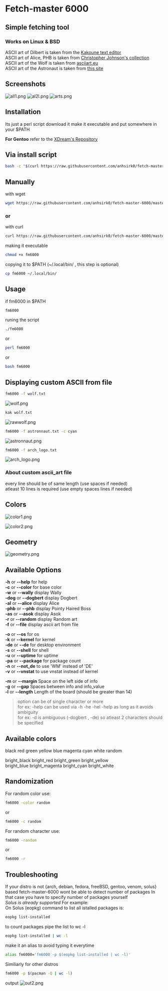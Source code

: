 # Fetch-master 6000

## Simple fetching tool  
### Works on Linux & BSD

ASCII art of Dilbert is taken from the [Kakoune text editor](https://github.com/mawww/kakoune)  
ASCII art of Alice, PHB is taken from [Christopher Johnson's collection](https://asciiart.website/index.php?art=comics/dilbert)  
ASCII art of the Wolf is taken from [asciiart.eu](https://www.asciiart.eu/animals/wolves)  
ASCII art of the Astronaut is taken from [this site](https://pastebin.com/T7tunPCa)  

## Screenshots
![all1.png](https://github.com/anhsirk0/fetch-master-6000/blob/master/screenshots/all1.png)
![al2l.png](https://github.com/anhsirk0/fetch-master-6000/blob/master/screenshots/all2.png)
![arts.png](https://github.com/anhsirk0/fetch-master-6000/blob/master/screenshots/arts.png)

## Installation
Its just a perl script
download it make it executable and put somewhere in your $PATH

**For Gentoo** refer to the [XDream's Repository](https://github.com/XDream8/dreamsrepo)

## Via install script
```bash
bash -c "$(curl https://raw.githubusercontent.com/anhsirk0/fetch-master-6000/master/install.sh)"
```

## Manually
with wget
``` bash
wget https://raw.githubusercontent.com/anhsirk0/fetch-master-6000/master/fm6000.pl -O fm6000
```
### or
with curl
``` bash
curl https://raw.githubusercontent.com/anhsirk0/fetch-master-6000/master/fm6000.pl --output fm6000
```
making it executable
```bash
chmod +x fm6000
```
copying it to $PATH (~/.local/bin/ , this step is optional)
```bash
cp fm6000 ~/.local/bin/
```

## Usage
if fm6000 in $PATH
```bash
fm6000
```
runing the script
```bash
./fm6000
```
or
```bash
perl fm6000
```
or
```bash
bash fm6000
```

## Displaying custom ASCII from file
```bash
fm6000 -f wolf.txt
```
![wolf.png](https://github.com/anhsirk0/fetch-master-6000/blob/master/screenshots/wolf.png)
```bash
kak wolf.txt
```
![rawwolf.png](https://github.com/anhsirk0/fetch-master-6000/blob/master/screenshots/rawwolf.png)  

```bash
fm6000 -f astronnaut.txt -c cyan
```
![astronnaut.png](https://github.com/anhsirk0/fetch-master-6000/blob/master/screenshots/astronnaut.png)

```bash
fm6000 -f arch_logo.txt
```
![arch_logo.png](https://github.com/anhsirk0/fetch-master-6000/blob/master/screenshots/arch_logo.png)

### About custom ascii_art file
every line should be of same length (use spaces if needed)  
atleast 10 lines is required (use empty spaces lines if needed)

## Colors
![color1.png](https://github.com/anhsirk0/fetch-master-6000/blob/master/screenshots/color1.png)

![color2.png](https://github.com/anhsirk0/fetch-master-6000/blob/master/screenshots/color2.png)

## Geometry
![geometry.png](https://github.com/anhsirk0/fetch-master-6000/blob/master/screenshots/geometry.png)

## Available Options
**-h** or **--help** for help  
**-c** or **--color** for base color  
**-w** or **--wally** display Wally  
**-dog** or **--dogbert** display Dogbert  
**-al** or **--alice** display Alice  
**-phb** or **--phb** display Pointy Haired Boss  
**-as** or **--asok** display Asok  
**-r** or **--random** display Random art  
**-f** or **--file** display ascii art from file  

**-o** or **--os** for os  
**-k** or **--kernel** for kernel  
**-de** or **--de** for desktop environment  
**-s** or **--shell** for shell  
**-u** or **--uptime** for uptime  
**-pa** or **--package** for package count  
**-n** or **--not_de** to use 'WM' instead of 'DE'  
**-v** or **--vnstat** to use vnstat instead of kernel  

**-m** or **--margin** Space on the left side of info   
**-g** or **--gap** Spaces between info and info_value  
**-l** or **--length** Length of the board (should be greater than 14)  

> option can be of single character or more  
> for ex: -help can be used via -h -he -hel -help as long as it avoids ambiguity  
> for ex: -d is ambiguous (-dogbert , -de) so atleast 2 characters should be specified  

## Available colors
black  red  green  yellow  blue  magenta  cyan  white random  

bright_black  bright_red      bright_green  bright_yellow  
bright_blue   bright_magenta  bright_cyan   bright_white  

## Randomization
For random color use:
```bash
fm6000 -color random
```
or
```bash
fm6000 -c random
```

For random character use:
```bash
fm6000 -random
```
or
```bash
fm6000 -r
```

## Troubleshooting
If your distro is not {arch, debian, fedora, freeBSD, gentoo, venom, solus} based fetch-master-6000 wont be able to detect number of packages
In that case you have to specify number of packages yourself  
*Solus is already supported* 
For example:  
On Solus (eopkg)
command to list all istalled packages is:
```bash
eopkg list-installed
```
to count packages pipe the list to wc -l

```bash
eopkg list-installed | wc -l
```

make it an alias to avoid typing it everytime

```bash
alias fm6000='fm6000 -p $(eopkg list-installed | wc -l)'
```
Similiarly for other distros

```bash
fm6000 -p $(pacman -Q | wc -l)
```
output
![out2.png](https://github.com/anhsirk0/fetch-master-6000/blob/master/screenshots/out2.png)

